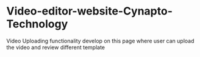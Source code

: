 # Video-editor-website-Cynapto-Technology
Video Uploading functionality develop on this page where user can upload the video and review different template 
